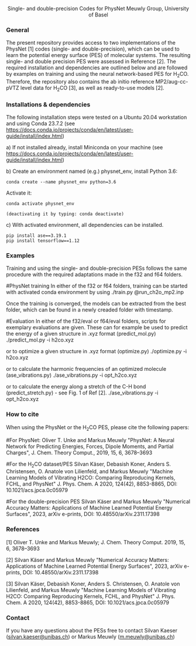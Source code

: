 <p align="center">
Single- and double-precision Codes for PhysNet
Meuwly Group, University of Basel
</p>

### General
The present repository provides access to two implementations of the PhysNet [1] codes (single- and double-precision), which can be used to learn the potential energy surface (PES) of molecular systems. The resulting single- and double precision PES were assessed in Reference [2]. The required installation and dependencies are outlined below and are followed by examples on training and using the neural network-based PES for H<sub>2</sub>CO. Therefore, the repository also contains the ab initio reference MP2/aug-cc-pVTZ level data for H<sub>2</sub>CO [3], as well as ready-to-use models [2].


### Installations & dependencies

The following installation steps were tested on a Ubuntu 20.04 workstation and using
Conda 23.7.2 (see https://docs.conda.io/projects/conda/en/latest/user-guide/install/index.html)

a) If not installed already, install Miniconda on your machine (see https://docs.conda.io/projects/conda/en/latest/user-guide/install/index.html)

b) Create an environment named (e.g.) physnet_env, install Python 3.6:

    conda create --name physnet_env python=3.6

   Activate it:

    conda activate physnet_env

    (deactivating it by typing: conda deactivate)


c) With activated environment, all dependencies can be installed.

    pip install ase==3.19.1
    pip install tensorflow==1.12


### Examples
Training and using the single- and double-precision PESs follows the same procedure with the required adaptations made in the f32 and f64 folders.

#PhysNet training
In either of the f32 or f64 folders, training can be started with activated conda environment by using
    ./train.py @run_ch2o_mp2.inp
    
Once the training is converged, the models can be extracted from the best folder, which can be found in a newly creaded folder with timestamp.

#Evaluation
In either of the f32/eval or f64/eval folders, scripts for exemplary evaluations are given. These can for example be used to predict the energy of a given structure in .xyz format (predict_mol.py)
    ./predict_mol.py -i h2co.xyz
    
or to optimize a given structure in .xyz format (optimize.py)
    ./optimize.py -i h2co.xyz
    
or to calculate the harmonic frequencies of an optimized molecule (ase_vibrations.py)
    ./ase_vibrations.py -i opt_h2co.xyz
    
or to calculate the energy along a stretch of the C-H bond (predict_stretch.py) - see Fig. 1 of Ref [2].
    ./ase_vibrations.py -i opt_h2co.xyz


### How to cite 

When using the PhysNet or the H$_2$CO PES, please cite the following papers:

#For PhysNet:
Oliver T. Unke and Markus Meuwly "PhysNet: A Neural Network for Predicting Energies,
Forces, Dipole Moments, and Partial Charges", J. Chem. Theory Comput., 2019,
15, 6, 3678–3693

#For the H$_2$CO dataset/PES
Silvan Käser, Debasish Koner, Anders S. Christensen, O. Anatole von Lilienfeld, and Markus Meuwly "Machine Learning Models of Vibrating H2CO: Comparing Reproducing Kernels, FCHL, and PhysNet"
J. Phys. Chem. A 2020, 124(42), 8853-8865, DOI: 10.1021/acs.jpca.0c05979

#For the double-precision PES
Silvan Käser and Markus Meuwly "Numerical Accuracy Matters: Applications of Machine Learned Potential Energy Surfaces", 2023, arXiv e-prints, DOI: 10.48550/arXiv.2311.17398

### References


[1] Oliver T. Unke and Markus Meuwly; J. Chem. Theory Comput. 2019, 15, 6, 3678–3693

[2] Silvan Käser and Markus Meuwly "Numerical Accuracy Matters: Applications of Machine Learned Potential Energy Surfaces", 2023, arXiv e-prints, DOI: 10.48550/arXiv.2311.17398

[3] Silvan Käser, Debasish Koner, Anders S. Christensen, O. Anatole von Lilienfeld, and Markus Meuwly "Machine Learning Models of Vibrating H2CO: Comparing Reproducing Kernels, FCHL, and PhysNet"
J. Phys. Chem. A 2020, 124(42), 8853-8865, DOI: 10.1021/acs.jpca.0c05979

### Contact

If you have any questions about the PESs free to contact Silvan Kaeser (silvan.kaeser@unibas.ch) or Markus Meuwly (m.meuwly@unibas.ch)


